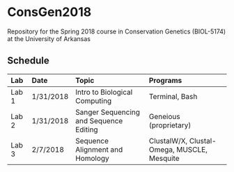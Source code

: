 # ConsGen2018
Repository for the Spring 2018 course in Conservation Genetics (BIOL-5174) at the University of Arkansas

## Schedule
| Lab           | Date           | Topic  | Programs |
| :-----------------|:-------------|:-----|:-----|
| Lab 1         | 1/31/2018 | Intro to Biological Computing | Terminal, Bash |
| Lab 2         | 1/31/2018    |  Sanger Sequencing and Sequence Editing | Geneious (proprietary) |
| Lab 3         | 2/7/2018    | Sequence Alignment and Homology |ClustalW/X, Clustal-Omega, MUSCLE, Mesquite|
